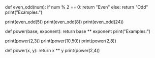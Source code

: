 def even_odd(num):
    if num % 2 == 0:
        return "Even"
    else:
         return "Odd"
print("Examples:")

print(even_odd(5))
print(even_odd(8))
print(even_odd(24))



def power(base, exponent):
    return base ** exponent
print("Examples:")

print(power(2,3))
print(power(10,50))
print(power(2,8))


def power(x, y):
    return x ** y
print(power(2,4))
